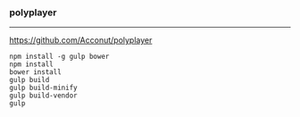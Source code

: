 ### polyplayer
---
https://github.com/Acconut/polyplayer

```
npm install -g gulp bower
npm install
bower install
gulp build
gulp build-minify
gulp build-vendor
gulp
```

```
```

```
```

